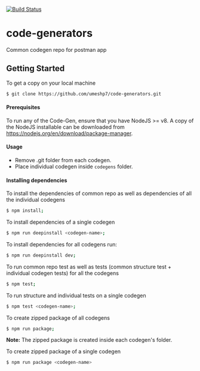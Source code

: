 
[![Build Status](https://travis-ci.com/postmanlabs/code-generators.svg?branch=master)](https://travis-ci.com/postmanlabs/code-generators)

# code-generators
Common codegen repo for postman app

## Getting Started
To get a copy on your local machine
```bash
$ git clone https://github.com/umeshp7/code-generators.git
```
#### Prerequisites
To run any of the Code-Gen, ensure that you have NodeJS >= v8. A copy of the NodeJS installable can be downloaded from https://nodejs.org/en/download/package-manager.

#### Usage
* Remove .git folder from each codegen.
* Place individual codegen inside `codegens` folder.

#### Installing dependencies
To install the dependencies of common repo as well as dependencies of all the individual codegens
```bash
$ npm install;
```
To install dependencies of a single codegen
```bash
$ npm run deepinstall <codegen-name>; 
```
To install dependencies for all codegens run: 
```bash
$ npm run deepinstall dev; 
```
To run common repo test as well as tests (common structure test + individual codegen tests) for all the codegens
```bash
$ npm test; 
```
To run structure and individual tests on a single codegen
```bash
$ npm test <codegen-name>; 
```

To create zipped package of all codegens
```bash
$ npm run package;
```
**Note:** The zipped package is created inside each codegen's folder.

To create zipped package of a single codegen
```bash
$ npm run package <codegen-name>
```